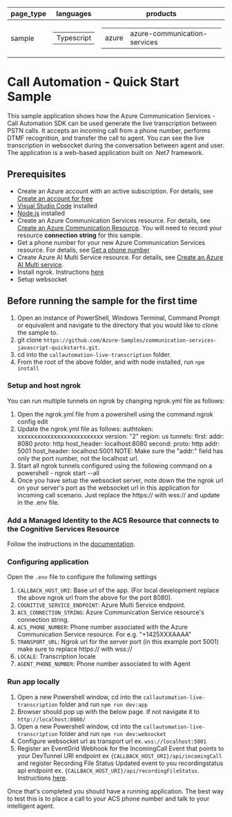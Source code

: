 |page_type|languages|products
|---|---|---|
|sample|<table><tr><td>Typescript</tr></td></table>|<table><tr><td>azure</td><td>azure-communication-services</td></tr></table>|

# Call Automation - Quick Start Sample

This sample application shows how the Azure Communication Services  - Call Automation SDK can be used generate the live transcription between PSTN calls. 
It accepts an incoming call from a phone number, performs DTMF recognition, and transfer the call to agent. You can see the live transcription in websocket during the conversation between agent and user. The application is a web-based application built on .Net7 framework.

## Prerequisites

- Create an Azure account with an active subscription. For details, see [Create an account for free](https://azure.microsoft.com/free/)
- [Visual Studio Code](https://code.visualstudio.com/download) installed
- [Node.js](https://nodejs.org/en/download) installed
- Create an Azure Communication Services resource. For details, see [Create an Azure Communication Resource](https://docs.microsoft.com/azure/communication-services/quickstarts/create-communication-resource). You will need to record your resource **connection string** for this sample.
- Get a phone number for your new Azure Communication Services resource. For details, see [Get a phone number](https://learn.microsoft.com/en-us/azure/communication-services/quickstarts/telephony/get-phone-number?tabs=windows&pivots=programming-language-csharp)
- Create Azure AI Multi Service resource. For details, see [Create an Azure AI Multi service](https://learn.microsoft.com/en-us/azure/cognitive-services/cognitive-services-apis-create-account).
- Install ngrok. Instructions [here](https://ngrok.com/)
- Setup websocket

## Before running the sample for the first time

1. Open an instance of PowerShell, Windows Terminal, Command Prompt or equivalent and navigate to the directory that you would like to clone the sample to.
2. git clone `https://github.com/Azure-Samples/communication-services-javascript-quickstarts.git`.
3. cd into the `callautomation-live-transcription` folder.
4. From the root of the above folder, and with node installed, run `npm install`

### Setup and host ngrok

You can run multiple tunnels on ngrok by changing ngrok.yml file as follows:

1. Open the ngrok.yml file from a powershell using the command ngrok config edit
2. Update the ngrok.yml file as follows:
    authtoken: xxxxxxxxxxxxxxxxxxxxxxxxxx
    version: "2"
    region: us
    tunnels:
    first:
        addr: 8080
        proto: http 
        host_header: localhost:8080
    second:
        proto: http
        addr: 5001
        host_header: localhost:5001
NOTE: Make sure the "addr:" field has only the port number, not the localhost url.
3. Start all ngrok tunnels configured using the following command on a powershell - ngrok start --all
4. Once you have setup the websocket server, note down the the ngrok url on your server's port as the websocket url in this application for incoming call scenario. Just replace the https:// with wss:// and update in the .env file.

### Add a Managed Identity to the ACS Resource that connects to the Cognitive Services Resource

Follow the instructions in the [documentation](https://learn.microsoft.com/en-us/azure/communication-services/concepts/call-automation/azure-communication-services-azure-cognitive-services-integration).

### Configuring application

Open the `.env` file to configure the following settings

1. `CALLBACK_HOST_URI`:  Base url of the app. (For local development replace the above ngrok url from the above for the port 8080).
1. `COGNITIVE_SERVICE_ENDPOINT`: Azure Multi Service endpoint.
1. `ACS_CONNECTION_STRING`: Azure Communication Service resource's connection string.
2. `ACS_PHONE_NUMBER`: Phone number associated with the Azure Communication Service resource. For e.g. "+1425XXXAAAA"
3. `TRANSPORT_URL`: Ngrok url for the server port (in this example port 5001) make sure to replace https:// with wss://
3. `LOCALE`: Transcription locale
4. `AGENT_PHONE_NUMBER`: Phone number associated to with Agent

### Run app locally

1. Open a new Powershell window, cd into the `callautomation-live-transcription` folder and run `npm run dev:app`
2. Browser should pop up with the below page. If not navigate it to `http://localhost:8080/`
3. Open a new Powershell window, cd into the `callautomation-live-transcription` folder and run `npm run dev:websocket`
4. Configure websocket url as transport url ex. `wss://localhost:5001`
5. Register an EventGrid Webhook for the IncomingCall Event that points to your DevTunnel URI endpoint ex `{CALLBACK_HOST_URI}/api/incomingCall` and register Recording File Status Updated event to you recordingstatus api endpoint ex. `{CALLBACK_HOST_URI}/api/recordingFileStatus`. Instructions [here](https://learn.microsoft.com/en-us/azure/communication-services/concepts/call-automation/incoming-call-notification).

Once that's completed you should have a running application. The best way to test this is to place a call to your ACS phone number and talk to your intelligent agent.
